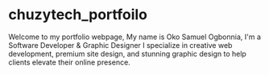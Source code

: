 # chuzytech_portfoilo
Welcome to my portfolio webpage, My name is Oko Samuel Ogbonnia, I'm a Software Developer &amp; Graphic Designer  I specialize in creative web development, premium site design, and stunning graphic design to help clients elevate their online presence. 
